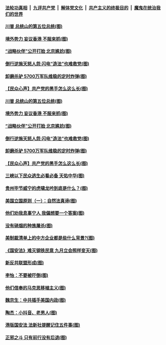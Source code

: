 

####  [法轮功真相](../../../../basic/blob/master/README.md?t=07050202) &nbsp;|&nbsp; [九评共产党](../../../../9ping.md/blob/master/README.md?t=07050202) &nbsp;|&nbsp; [解体党文化](../../../../jtdwh.md/blob/master/README.md?t=07050202)  &nbsp;|&nbsp; [共产主义的终极目的](../../../../gczydzjmd.md/blob/master/README.md?t=07050202) &nbsp;|&nbsp; [魔鬼在统治我们的世界](../../../../mgztzwmdsj.md/blob/master/README.md?t=07050202) 

#### [川普 总统山的第五位总统(图)](../pages/p4/938647.md?t=07050202) 

#### [境外势力 妄议香港 不服来抓(图)](../pages/p4/938616.md?t=07050202) 

#### [“战略伙伴”公开打脸 北京尴尬(图)](../pages/p4/938610.md?t=07050202) 

#### [倒行逆施天怒人怨 闪电“造法”也难救党(图)](../pages/p4/938609.md?t=07050202) 

#### [卸磨杀驴 5700万军队维稳的定时炸弹(图)](../pages/p4/938607.md?t=07050202) 

#### [【民众心声】共产党的黑手怎么这么长(图)](../pages/p4/938456.md?t=07050202) 

#### [川普 总统山的第五位总统(图)](../pages/p4/938647.md?t=07050202) 

#### [境外势力 妄议香港 不服来抓(图)](../pages/p4/938616.md?t=07050202) 

#### [“战略伙伴”公开打脸 北京尴尬(图)](../pages/p4/938610.md?t=07050202) 

#### [倒行逆施天怒人怨 闪电“造法”也难救党(图)](../pages/p4/938609.md?t=07050202) 

#### [卸磨杀驴 5700万军队维稳的定时炸弹(图)](../pages/p4/938607.md?t=07050202) 

#### [【民众心声】共产党的黑手怎么这么长(图)](../pages/p4/938456.md?t=07050202) 

#### [三峡以下民众逃生必看必备 天佑中华(图)](../pages/p4/938593.md?t=07050202) 

#### [贵州毕节威宁的虎啸龙吟到底是什么？(图)](../pages/p4/938596.md?t=07050202) 

#### [美国立国原则（一）：自然法真谛(图)](../pages/p4/938484.md?t=07050202) 

#### [他们劝我息事宁人 我偏想要一个答案(图)](../pages/p4/938491.md?t=07050202) 

#### [没有硝烟的种族屠杀(图)](../pages/p4/938489.md?t=07050202) 

#### [美制裁清单上的中方企业都是些什么背景?(图)](../pages/p4/938486.md?t=07050202) 

#### [《国安法》难灭钢铁民意 九月立会照样变天(图)](../pages/p4/938485.md?t=07050202) 

#### [新反共联盟形成(图)](../pages/p4/938480.md?t=07050202) 

#### [李怡：不要被吓倒(图)](../pages/p4/938488.md?t=07050202) 

#### [他们信奉的马克思移植主义(图)](../pages/p4/938413.md?t=07050202) 

#### [魏京生：中共插手美国内政(图)](../pages/p4/938409.md?t=07050202) 

#### [陶杰：小抖音、老男人(图)](../pages/p4/938404.md?t=07050202) 

#### [港版国安法 法新社提醒记住五件事(图)](../pages/p4/938401.md?t=07050202) 

#### [正邪之斗 只有前行没有后退(图)](../pages/p4/938399.md?t=07050202) 

